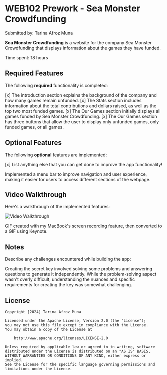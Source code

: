 # WEB102 Prework - Sea Monster Crowdfunding

Submitted by: Tarina Afroz Muna 

**Sea Monster Crowdfunding** is a website for the company Sea Monster Crowdfunding that displays information about the games they have funded.

Time spent: 18 hours 

## Required Features

The following **required** functionality is completed:

[x] The introduction section explains the background of the company and how many games remain unfunded.
[x] The Stats section includes information about the total contributions and dollars raised, as well as the top two most funded games.
[x] The Our Games section initially displays all games funded by Sea Monster Crowdfunding.
[x] The Our Games section has three buttons that allow the user to display only unfunded games, only funded games, or all games.

## Optional Features

The following **optional** features are implemented:

[x] List anything else that you can get done to improve the app functionality!

Implemented a menu bar to improve navigation and user experience, making it easier for users to access different sections of the webpage.

## Video Walkthrough

Here's a walkthrough of the implemented features:

<img src='assets/SeaMonsterCrowdfunding.gif' title='Video Walkthrough' width='' alt='Video Walkthrough' />

GIF created with my MacBook's screen recording feature, then converted to a GIF using Keynote.

## Notes

Describe any challenges encountered while building the app:

Creating the secret key involved solving some problems and answering questions to generate it independently. While the problem-solving aspect wasn't overly difficult, understanding the nuances and specific requirements for creating the key was somewhat challenging.

## License

    Copyright [2024] Tarina Afroz Muna

    Licensed under the Apache License, Version 2.0 (the "License");
    you may not use this file except in compliance with the License.
    You may obtain a copy of the License at

        http://www.apache.org/licenses/LICENSE-2.0

    Unless required by applicable law or agreed to in writing, software
    distributed under the License is distributed on an "AS IS" BASIS,
    WITHOUT WARRANTIES OR CONDITIONS OF ANY KIND, either express or implied.
    See the License for the specific language governing permissions and
    limitations under the License.
